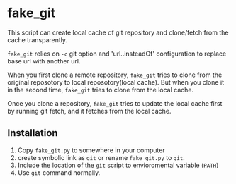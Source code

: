 # fake_git

This script can create local cache of git repository and clone/fetch from the cache transparently.

`fake_git` relies on `-c` git option and 'url.<base>.insteadOf' configuration to replace base url with another url.

When you first clone a remote repository, `fake_git` tries to clone from the original reposotory to local reposotory(local cache).
But when you clone it in the second time, `fake_git` tries to clone from the local cache.

Once you clone a repository, `fake_git` tries to update the local cache first by running git fetch, and it fetches from the local cache.

## Installation

1. Copy `fake_git.py` to somewhere in your computer
2. create symbolic link as `git` or rename `fake_git.py` to `git`.
3. Include the location of the `git` script to envioromental variable (`PATH`)
4. Use `git` command normally.
